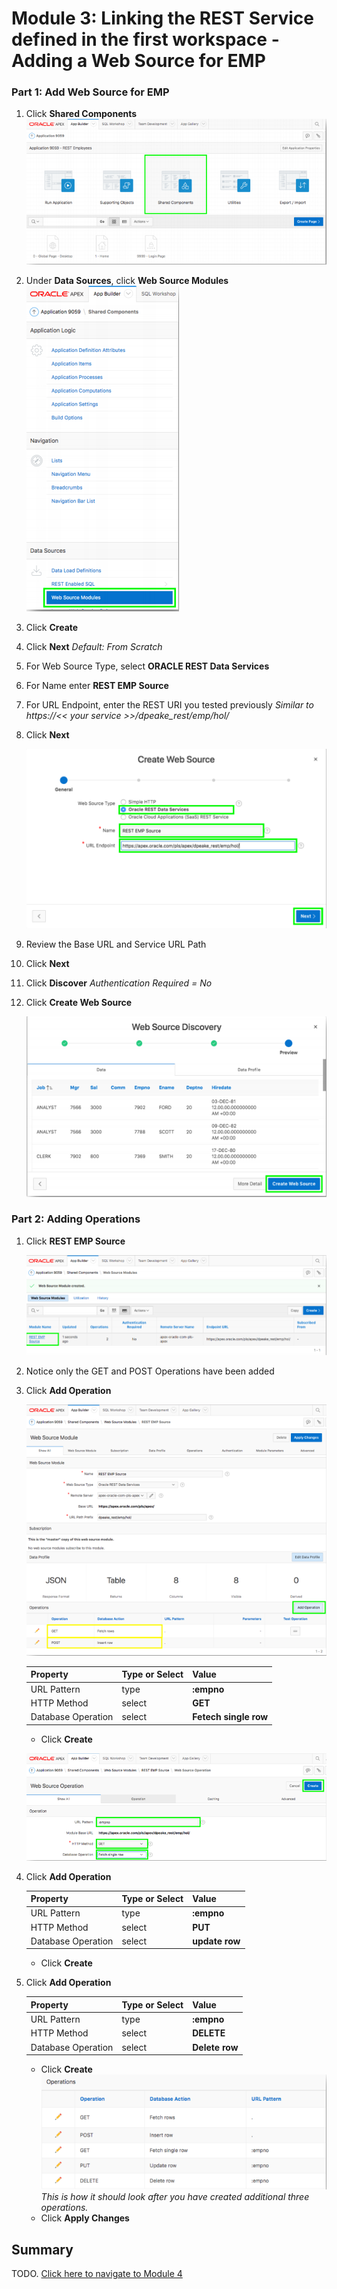# Module 3: Linking the REST Service defined in the first workspace - Adding a Web Source for EMP

### **Part 1**: Add Web Source for EMP 

1. Click **Shared Components**  
    ![](images/3/click-shared-components.png)
2. Under **Data Sources**, click **Web Source Modules**  
    ![](images/3/web-source-modules.png)
3. Click **Create**
4. Click **Next** 
    *Default: From Scratch*
5. For Web Source Type, select **ORACLE REST Data Services**
6. For Name enter **REST EMP Source**
7. For URL Endpoint, enter the REST URI you tested previously
    *Similar to https://<< your service >>/dpeake_rest/emp/hol/*
8. Click **Next**

    ![](images/3/web-source-type.png)

9. Review the Base URL and Service URL Path
10. Click **Next**
11. Click **Discover**
    *Authentication Required = No*
12. Click **Create Web Source**

    ![](images/3/create-web-source.png)

### **Part 2**: Adding Operations

1. Click **REST EMP Source**

    ![](images/3/click-rest-emp-source.png)

2. Notice only the GET and POST Operations have been added
3.  Click **Add Operation**

    ![](images/3/click-add-operation.png)

    | Property | Type or Select | Value |
    | --- | --- | --- |
    | URL Pattern | type | **:empno** |
    | HTTP Method | select | **GET** |
    | Database Operation | select | **Fetech single row** |
    - Click **Create** 

    ![](images/3/select-database-operation.png)

4.  Click **Add Operation**

    | Property | Type or Select | Value |
    | --- | --- | --- |
    | URL Pattern | type | **:empno** |
    | HTTP Method | select | **PUT** |
    | Database Operation | select | **update row** |
    - Click **Create**

5. Click **Add Operation**

    | Property | Type or Select | Value |
    | --- | --- | --- |
    | URL Pattern | type | **:empno** |
    | HTTP Method | select | **DELETE** |
    | Database Operation | select | **Delete row** |
    - Click **Create**  
    ![](images/3/operations.png)
    *This is how it should look after you have created additional three operations.*
    - Click **Apply Changes**
## Summary

TODO. [Click here to navigate to Module 4](4-defining-the-report-and-form-on-emp-creating-pages.md)
